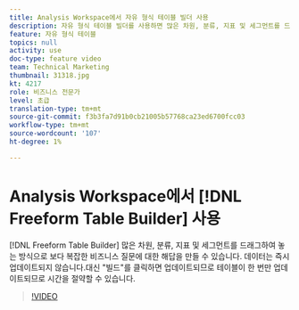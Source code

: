 ```yaml
---
title: Analysis Workspace에서 자유 형식 테이블 빌더 사용
description: 자유 형식 테이블 빌더를 사용하면 많은 차원, 분류, 지표 및 세그먼트를 드래그 앤 드롭하여 보다 복잡한 비즈니스 질문에 대한 해답을 만들 수 있습니다. 데이터는 즉시 업데이트되지 않습니다.대신 "빌드"를 클릭하면 업데이트되므로 테이블이 한 번만 업데이트되므로 시간을 절약할 수 있습니다.
feature: 자유 형식 테이블
topics: null
activity: use
doc-type: feature video
team: Technical Marketing
thumbnail: 31318.jpg
kt: 4217
role: 비즈니스 전문가
level: 초급
translation-type: tm+mt
source-git-commit: f3b3fa7d91b0cb21005b57768ca23ed6700fcc03
workflow-type: tm+mt
source-wordcount: '107'
ht-degree: 1%

---
```



# Analysis Workspace에서 [!DNL Freeform Table Builder] 사용

[!DNL Freeform Table Builder] 많은 차원, 분류, 지표 및 세그먼트를 드래그하여 놓는 방식으로 보다 복잡한 비즈니스 질문에 대한 해답을 만들 수 있습니다. 데이터는 즉시 업데이트되지 않습니다.대신 &quot;빌드&quot;를 클릭하면 업데이트되므로 테이블이 한 번만 업데이트되므로 시간을 절약할 수 있습니다.

>[!VIDEO](https://video.tv.adobe.com/v/31318/?quality=12)
